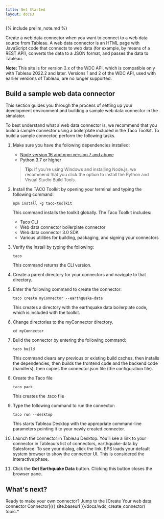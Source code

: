 ```yaml
---
title: Get Started
layout: docs3
---
```

{% include prelim_note.md %}

Create a web data connector when you want to connect to a web data source from Tableau. A web data connector is an HTML page
with JavaScript code that connects to web data (for example, by means of a REST API), converts the data to a JSON format,
and passes the data to Tableau.

<div class="alert alert-info">
    <b>Note:</b> This site is for version 3.x of the WDC API, which is compatible only with Tableau 2022.2 and later. Versions 1 and 2 of the WDC API, used with earlier versions of Tableau, are no longer supported.  
</div>

## Build a sample web data connector

This section guides you through the process of setting up your development environment and building a sample web data connector in the simulator.

To best understand what a web data connector is, we recommend that you build a sample connector using a boilerplate included in the Taco Toolkit. To build a sample connector, perform the following tasks.


1. Make sure you have the following dependencies installed:
    * [Node version 16 and npm version 7 and above](https://nodejs.org/en/download/)
    * Python 3.7 or higher

   >**Tip**: If you're using Windows and installing Node.js, we recommend that you click the option to install the Python and Visual Studio Build Tools.


2. Install the TACO Toolkit by opening your terminal and typing the following command:

   ```
   npm install -g taco-toolkit
   ```
   This command installs the toolkit globally. The Taco Toolkit includes:
    * Taco CLI
    * Web data connector boilerplate connector
    * Web data connector 3.0 SDK
    * Various utilities for building, packaging, and signing your connectors

3. Verify the install by typing the following:

   ```
   taco
   ```
   This command returns the CLI version.
   
   <!--  Troubleshooting: Python not needed until you package the connector. Java is not required until you sign the connector.   -->
   <!-- This is a working sample connector vs. the starter connector we will explain in detail later. -->

4. Create a parent directory for your connectors and navigate to that directory.
   
5. Enter the following command to create the connector:

   ```
   taco create myConnector --earthquake-data
   ```

   This creates a directory with the earthquake data boilerplate code, which is included with the toolkit.

6. Change directories to the myConnector directory.
   ```
   cd myConnector
   ```
   
7. Build the connector by entering the following command:

   ```
   taco build
   ```
   This command clears any previous or existing build caches, then installs the dependencies, then builds the frontend code and the backend code (handlers), then copies the connector.json file (the configuration file).
   
   <!--   Scot: link terms to gloss or defined elsewhere: handlers, frontend, backend  
   This has created an unpackaged connector. -->
   
8. Create the Taco file
   ```
   taco pack
   ```
   This creates the .taco file

9. Type the following command to run the connector:

   ```
   taco run --desktop
   ```
   This starts Tableau Desktop with the appropriate command-line parameters pointing it to your newly created connector. 
  
   
10. Launch the connector in Tableau Desktop.
   You’ll see a link to your connector in Tableau's list of connectors, earthquake-data by Salesforce. 
   To see your dialog, click the link.
   EPS loads your default system browser to show the connector UI. This is considered the interactive phase.
   <!--  Include image of Tableau connectors with link.   -->
   <!--  Scot: get correct term: mode/phase   -->

11. Click the **Get Earthquake Data** button.
   Clicking this button closes the browser pane. 
<!--     -->
<!--  This piece will be important when customizing their own connector: transitions to the extract mode/phase, launching the extractor process that is isolated to this single instance of your connector. The fetcher and parser are executed in this isolated process that runs in a sandbox. -->

## What's next?
Ready to make your own connector? Jump to the [Create Your web data connector Connector]({{ site.baseurl }}/docs/wdc_create_connector) topic.*
